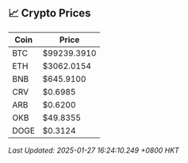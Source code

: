 ## 📈 Crypto Prices

| Coin | Price |
| ---- | ----- |
| BTC | $99239.3910 |
| ETH | $3062.0154 |
| BNB | $645.9100 |
| CRV | $0.6985 |
| ARB | $0.6200 |
| OKB | $49.8355 |
| DOGE | $0.3124 |

_Last Updated: 2025-01-27 16:24:10.249 +0800 HKT_